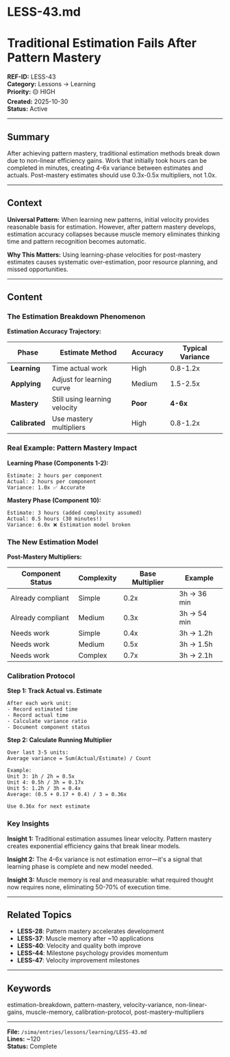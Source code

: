 # LESS-43.md

# Traditional Estimation Fails After Pattern Mastery

**REF-ID:** LESS-43  
**Category:** Lessons → Learning  
**Priority:** 🟡 HIGH  
**Created:** 2025-10-30  
**Status:** Active

---

## Summary

After achieving pattern mastery, traditional estimation methods break down due to non-linear efficiency gains. Work that initially took hours can be completed in minutes, creating 4-6x variance between estimates and actuals. Post-mastery estimates should use 0.3x-0.5x multipliers, not 1.0x.

---

## Context

**Universal Pattern:**
When learning new patterns, initial velocity provides reasonable basis for estimation. However, after pattern mastery develops, estimation accuracy collapses because muscle memory eliminates thinking time and pattern recognition becomes automatic.

**Why This Matters:**
Using learning-phase velocities for post-mastery estimates causes systematic over-estimation, poor resource planning, and missed opportunities.

---

## Content

### The Estimation Breakdown Phenomenon

**Estimation Accuracy Trajectory:**

| Phase | Estimate Method | Accuracy | Typical Variance |
|-------|----------------|----------|------------------|
| **Learning** | Time actual work | High | 0.8-1.2x |
| **Applying** | Adjust for learning curve | Medium | 1.5-2.5x |
| **Mastery** | Still using learning velocity | **Poor** | **4-6x** |
| **Calibrated** | Use mastery multipliers | High | 0.8-1.2x |

### Real Example: Pattern Mastery Impact

**Learning Phase (Components 1-2):**
```
Estimate: 2 hours per component
Actual: 2 hours per component
Variance: 1.0x ✅ Accurate
```

**Mastery Phase (Component 10):**
```
Estimate: 3 hours (added complexity assumed)
Actual: 0.5 hours (30 minutes!)
Variance: 6.0x ❌ Estimation model broken
```

### The New Estimation Model

**Post-Mastery Multipliers:**

| Component Status | Complexity | Base Multiplier | Example |
|------------------|-----------|-----------------|---------|
| Already compliant | Simple | 0.2x | 3h → 36 min |
| Already compliant | Medium | 0.3x | 3h → 54 min |
| Needs work | Simple | 0.4x | 3h → 1.2h |
| Needs work | Medium | 0.5x | 3h → 1.5h |
| Needs work | Complex | 0.7x | 3h → 2.1h |

### Calibration Protocol

**Step 1: Track Actual vs. Estimate**
```
After each work unit:
- Record estimated time
- Record actual time
- Calculate variance ratio
- Document component status
```

**Step 2: Calculate Running Multiplier**
```
Over last 3-5 units:
Average variance = Sum(Actual/Estimate) / Count

Example:
Unit 3: 1h / 2h = 0.5x
Unit 4: 0.5h / 3h = 0.17x
Unit 5: 1.2h / 3h = 0.4x
Average: (0.5 + 0.17 + 0.4) / 3 = 0.36x

Use 0.36x for next estimate
```

### Key Insights

**Insight 1:**
Traditional estimation assumes linear velocity. Pattern mastery creates exponential efficiency gains that break linear models.

**Insight 2:**
The 4-6x variance is not estimation error—it's a signal that learning phase is complete and new model needed.

**Insight 3:**
Muscle memory is real and measurable: what required thought now requires none, eliminating 50-70% of execution time.

---

## Related Topics

- **LESS-28**: Pattern mastery accelerates development
- **LESS-37**: Muscle memory after ~10 applications
- **LESS-40**: Velocity and quality both improve
- **LESS-44**: Milestone psychology provides momentum
- **LESS-47**: Velocity improvement milestones

---

## Keywords

estimation-breakdown, pattern-mastery, velocity-variance, non-linear-gains, muscle-memory, calibration-protocol, post-mastery-multipliers

---

**File:** `/sima/entries/lessons/learning/LESS-43.md`  
**Lines:** ~120  
**Status:** Complete
